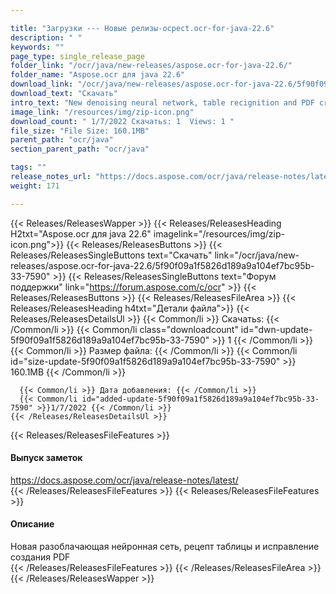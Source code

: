 ```yaml
---

title: "Загрузки --- Новые релизы-ocpect.ocr-for-java-22.6"
description: " "
keywords: ""
page_type: single_release_page
folder_link: "/ocr/java/new-releases/aspose.ocr-for-java-22.6/"
folder_name: "Aspose.ocr для java 22.6"
download_link: "/ocr/java/new-releases/aspose.ocr-for-java-22.6/5f90f09a1f5826d189a9a104ef7bc95b-33-7590"
download_text: "Скачать"
intro_text: "New denoising neural network, table recignition and PDF creation fix"
image_link: "/resources/img/zip-icon.png"
download_count: " 1/7/2022 Скачатьs: 1  Views: 1 "
file_size: "File Size: 160.1MB"
parent_path: "ocr/java"
section_parent_path: "ocr/java"

tags: ""
release_notes_url: "https://docs.aspose.com/ocr/java/release-notes/latest/"
weight: 171

---
```


{{< Releases/ReleasesWapper >}}
  {{< Releases/ReleasesHeading H2txt="Aspose.ocr для java 22.6" imagelink="/resources/img/zip-icon.png">}}
  {{< Releases/ReleasesButtons >}}
    {{< Releases/ReleasesSingleButtons text="Скачать" link="/ocr/java/new-releases/aspose.ocr-for-java-22.6/5f90f09a1f5826d189a9a104ef7bc95b-33-7590" >}}
    {{< Releases/ReleasesSingleButtons text="Форум поддержки" link="https://forum.aspose.com/c/ocr" >}}
  {{< Releases/ReleasesButtons >}}
  {{< Releases/ReleasesFileArea >}}
    {{< Releases/ReleasesHeading h4txt="Детали файла">}}
    {{< Releases/ReleasesDetailsUl >}}
      {{< Common/li >}} Скачатьs: {{< /Common/li >}}
      {{< Common/li class="downloadcount" id="dwn-update-5f90f09a1f5826d189a9a104ef7bc95b-33-7590" >}} 1 {{< /Common/li >}}
      {{< Common/li >}} Размер файла: {{< /Common/li >}}
      {{< Common/li id="size-update-5f90f09a1f5826d189a9a104ef7bc95b-33-7590" >}} 160.1MB {{< /Common/li >}}

      {{< Common/li >}} Дата добавления: {{< /Common/li >}}
      {{< Common/li id="added-update-5f90f09a1f5826d189a9a104ef7bc95b-33-7590" >}}1/7/2022 {{< /Common/li >}}
    {{< /Releases/ReleasesDetailsUl >}}

  {{< Releases/ReleasesFileFeatures >}}
      <h4>Выпуск заметок</h4><div><a href='https://docs.aspose.com/ocr/java/release-notes/latest/'>https://docs.aspose.com/ocr/java/release-notes/latest/</a></div>
  {{< /Releases/ReleasesFileFeatures >}}
  {{< Releases/ReleasesFileFeatures >}}
      <h4>Описание</h4><div class="HTMLDescription">Новая разоблачающая нейронная сеть, рецепт таблицы и исправление создания PDF</div>
  {{< /Releases/ReleasesFileFeatures >}}
 {{< /Releases/ReleasesFileArea >}}
{{< /Releases/ReleasesWapper >}}



